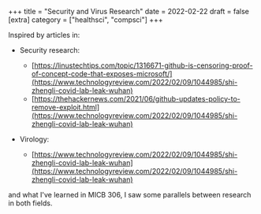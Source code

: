 +++
title = "Security and Virus Research"
date = 2022-02-22
draft = false
[extra]
category = ["healthsci", "compsci"]
+++

Inspired by articles in:
- Security research: 
  - [https://linustechtips.com/topic/1316671-github-is-censoring-proof-of-concept-code-that-exposes-microsoft/](https://www.technologyreview.com/2022/02/09/1044985/shi-zhengli-covid-lab-leak-wuhan)
  - [https://thehackernews.com/2021/06/github-updates-policy-to-remove-exploit.html](https://www.technologyreview.com/2022/02/09/1044985/shi-zhengli-covid-lab-leak-wuhan)

- Virology:
  - [https://www.technologyreview.com/2022/02/09/1044985/shi-zhengli-covid-lab-leak-wuhan](https://www.technologyreview.com/2022/02/09/1044985/shi-zhengli-covid-lab-leak-wuhan)

and what I've learned in MICB 306, I saw some parallels between research in both fields.
